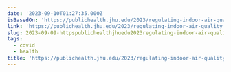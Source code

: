 ```yaml
---
date: '2023-09-10T01:27:35.000Z'
isBasedOn: 'https://publichealth.jhu.edu/2023/regulating-indoor-air-quality'
link: 'https://publichealth.jhu.edu/2023/regulating-indoor-air-quality'
slug: 2023-09-09-httpspublichealthjhuedu2023regulating-indoor-air-quality
tags:
  - covid
  - health
title: 'https://publichealth.jhu.edu/2023/regulating-indoor-air-quality'
---
```


